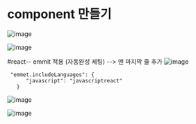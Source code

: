 
# component 만들기
![image](https://github.com/yeon2716/web111/assets/145514579/d24e85b7-c68b-4e8e-ab19-2b5b1707e4cb)

![image](https://github.com/yeon2716/web111/assets/145514579/477de65f-81ed-4123-810f-74f0cfc0cdf4)

#react-- emmit 적용 (자동완성 세팅) --> 맨 마지막 줄 추가
![image](https://github.com/yeon2716/web111/assets/145514579/254423ee-5428-4b44-8cac-64db255e91e9)

```
 "emmet.includeLanguages": {
      "javascript": "javascriptreact"
   }
```

![image](https://github.com/yeon2716/web111/assets/145514579/a0fc7e6b-212a-4c08-bcfa-014d1d2c9ea4)


![image](https://github.com/yeon2716/web111/assets/145514579/4f6b924c-a9aa-4af2-9a23-8c45fa83a794)

